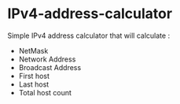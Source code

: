 # IPv4-address-calculator

Simple IPv4 address calculator that will calculate :
- NetMask
- Network Address
- Broadcast Address
- First host
- Last host
- Total host count
